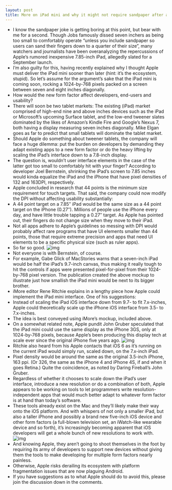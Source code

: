 ```yaml
---
layout: post
title: More on iPad mini and why it might not require sandpaper after all
---
```

* I know the sandpaper joke is getting boring at this point, but bear with me for a second. Though Jobs famously dissed seven inchers as being too small to comfortably operate “unless you include sandpaper so users can sand their fingers down to a quarter of their size”, many watchers and journalists have been overanalyzing the repercussions of Apple’s rumored inexpensive 7.85-inch iPad, allegedly slated for a September launch.
* I’m also guilty for this, having recently explained why I thought Apple must deliver the iPad mini sooner than later (hint: it’s the ecosystem, stupid). So let’s assume for the argument’s sake that the iPad mini is coming soon, rocking a 1024-by-768 pixels packed on a screen between seven and eight inches diagonally.
* How would the new form factor affect developers, end-users and usability?
* There will soon be two tablet markets: The existing (iPad) market comprised of high-end nine and above inches devices such as the iPad or Microsoft’s upcoming Surface tablet, and the low-end tweener slates dominated by the likes of Amazon’s Kindle Fire and Google’s Nexus 7, both having a display measuring seven inches diagonally. Mike Elgan goes as far to predict that small tablets will dominate the tablet market.
* Should Apple do something about tweener tablets, the company will face a huge dilemma: put the burden on developers by demanding they adapt existing apps to a new form factor or do the heavy lifting by scaling the iPad’s interface down to a 7.8-inch display.
* The question is, wouldn’t user interface elements in the case of the latter got too small to comfortably hit with your finger? According to developer Joel Bernstein, shrinking the iPad’s screen to 7.85 inches would kinda equalize the iPad and the iPhone that have pixel densities of 132 and 163DPI, respectively.
* Apple concluded in research that 44 points is the minimum size requirement for touch targets. That said, the company could now modify the DPI without affecting usability substantially:
* A 44 point target on a 7.85″ iPad would be the same size as a 44 point target on the iPhone (0.27″). Millions of people use the iPhone every day, and have little trouble tapping a 0.27″ target. As Apple has pointed out, their fingers do not change size when they move to their iPad.
* Not all apps adhere to Apple’s guidelines so messing with DPI would probably affect rare programs that have UI elements smaller than 44 points, those that require extreme precision and apps that need UI elements to be a specific physical size (such as ruler apps).
* So far so good.
![img](http://media.idownloadblog.com/wp-content/uploads/2012/07/iPad-and-iPad-mini-MacStories.jpg)
* Not everyone is with Bernstein, of course.
* For example, Gabe Glick of MacStories warns that a seven-inch iPad would be half the iPad’s 9.7-inch canvas, thus making it really tough to hit the controls if apps were presented pixel-for-pixel from their 1024-by-768 pixel version. The publication created the above mockup to illustrate just how smallish the iPad mini would be next to its bigger brother.
* iMore editor Rene Ritchie explains in a lengthy piece how Apple could implement the iPad mini interface. One of his suggestions:
* Instead of scaling the iPad iOS interface down from 9.7- to fit 7.x-inches, Apple could theoretically scale up the iPhone iOS interface from 3.5- to 7.x-inches.
* The idea is best conveyed using iMore’s mockup, included above.
* On a somewhat related note, Apple pundit John Gruber speculated that the iPad mini could use the same display as the iPhone 3GS, only at 1024-by-768 pixels, because Apple’s been producing this display tech at scale ever since the original iPhone five years ago.
![img](http://media.idownloadblog.com/wp-content/uploads/2012/07/iPhone-vs-iPad-scaled-vs-iPad-size-imore-mockup-001.jpg)
* Ritchie also heard from his Apple contacts that iOS 6 as it’s running on the current iPad would simply run, scaled down, on the 7.x-inch iPad.
* Pixel density would be around the same as the original 3.5-inch iPhone, 163 ppi. (Or 326, the same as the iPhone 4 and iPhone 4S, if and when it goes Retina.) Quite the coincidence, as noted by Daring Fireball’s John Gruber.
* Regardless of whether it chooses to scale down the iPad’s user interface, introduce a new resolution or do a combination of both, Apple appears to be working on tools to let programmers write resolution-independent apps that would much better adapt to whatever form factor is at hand than today’s software.
* These tools already exist on the Mac and they’ll likely make their way onto the iOS platform. And with whispers of not only a smaller iPad, but also a taller iPhone and possibly a brand new five-inch iOS device and other form factors (a full-blown television set, an iWatch-like wearable device and so forth), it’s increasingly becoming apparent that iOS developers will get a whole bunch of new resolutions to work with.
![img](http://media.idownloadblog.com/wp-content/uploads/2012/07/iWatch-concept-Anders-Kjellberg-003.jpg)
* And knowing Apple, they aren’t going to shoot themselves in the foot by requiring its army of developers to support new devices without giving them the tools to make developing for multiple form factors nearly painless.
* Otherwise, Apple risks derailing its ecosystem with platform fragmentation issues that are now plaguing Android.
* If you have suggestions as to what Apple should do to avoid this, please join the discussion down in the comments.

